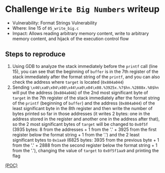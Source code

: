 # Challenge `Write Big Numbers` writeup

- Vulnerability: Format Strings Vulnerability
- Where: line 15 of `05_write_big.c`
- Impact: Allows reading arbitrary memory content, write to arbitrary memory content, and hijack of the execution control flow

## Steps to reproduce

1. Using GDB to analyze the stack immediately before the `printf` call (line 15), you can see that the beginning of `buffer` is in the 7th register of the stack immediately after the format string of the `printf`, and you can also check the address where `target` is located (`0x804a044`)
2. Sending `\x46\xa0\x04\x08\x44\xa0\x04\x08.%3925x.%7$hn.%2888x.%8$hn` will put the address (`0x804a046`) of the 2nd most significant byte of `target` in the 7th register of the stack immediately after the format string of the `printf` (beginning of `buffer`) and the address (`0x804a044`) of the least significant byte in the 8th register and then write the number of bytes printed so far in those addresses (it writes 2 bytes: one in the address stored in the register and another one in the address after that), so the 2 most significant bytes of `target` will be changed to `0x0f5f` (3935 bytes: 8 from the addresses + 1 from the '.' + 3925 from the first register below the format string + 1 from the '.') and the 2 least significant bytes to `0x1aa9` (6825 bytes: 3935 from the previous byte + 1 from the '.' + 2888 from the second register below the format string + 1 from the '.'), changing the value of `target` to `0x0f5f1aa9` and printing the flag

[(POC)](pocs/write_big_numbers_poc.py)
